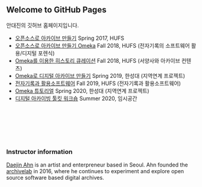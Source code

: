 ## Welcome to GitHub Pages

안대진의 깃허브 홈페이지입니다.
- [오픈소스로 아카이브 만들기](https://ahhn.github.io/oss)  Spring 2017, HUFS
- [오픈소스로 아카이브 만들기 Omeka](https://ahhn.github.io/2018Omeka)  Fall 2018, HUFS (전자기록의 소프트웨어 활용/디지털 포렌식)
- [Omeka를 이용한 히스토리 큐레이션](https://ahhn.github.io/2018Omeka2)  Fall 2018, HUFS (서양사와 아카이브 컨텐츠)
- [Omeka로 디지털 아카이브 만들기](https://ahhn.github.io/2019Omeka)  Spring 2019, 한성대 (지역연계 프로젝트)
- [전자기록과 활용소프트웨어](https://ahhn.github.io/2019oss)  Fall 2019, HUFS (전자기록과 활용소프트웨어)
- [Omeka 튜토리얼](https://ahhn.github.io/2020oss)  Spring 2020, 한성대 (지역연계 프로젝트)
- [디지털 아카이빙 툴킷 워크숍](https://ahhn.github.io/2020imsi)  Summer 2020, 임시공간





<br><br><br><br><br>

### Instructor information
 
[Daejin Ahn](https://www.instagram.com/djahhn/) is an artist and enterpreneur based in Seoul. Ahn founded the [archivelab](http://archivelab.co.kr) in 2016, where he continues to experiment and explore open source software based digital archives.
